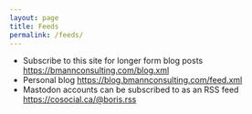 ```yaml
---
layout: page
title: Feeds
permalink: /feeds/
---
```


* Subscribe to this site for longer form blog posts <https://bmannconsulting.com/blog.xml>
* Personal blog <https://blog.bmannconsulting.com/feed.xml>
* Mastodon accounts can be subscribed to as an RSS feed <https://cosocial.ca/@boris.rss>

